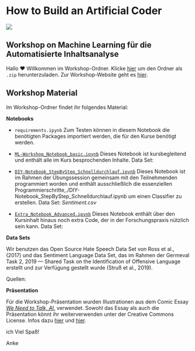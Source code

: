 # How to Build an Artificial Coder

![](http://napoko.de/wp-content/uploads/2021/01/workshop_artificial-Coder_web-Header-1024x504.png)

## Workshop on Machine Learning für die Automatisierte Inhaltsanalyse

Hallo :hearts: Willkommen im Workshop-Ordner. Klicke [hier](https://github.com/ankekat1000/Workshop-ML-Automatisierte-Inhaltsanalyse/archive/main.zip) um den Ordner als `.zip` herunterzuladen. Zur Workshop-Website geht es [hier](https://ankekat1000.github.io/Workshop-ML-Automatisierte-Inhaltsanalyse/).

## Workshop Material
Im Workshop-Ordner findet ihr folgendes Material:

**Notebooks**

- `requirements.ipynb` Zum Testen können in diesem Notebook die benötigten Packages importiert werden, die für den Kurse benötigt werden.

- [`ML-Workshop_Notebook_basic.ipynb`](./ML-Workshop_Notebook_basic.ipynb) Dieses Notebook ist kursbegleitend und enthält alle im Kurs besprochenden Inhalte. Data Set: 
- [`DIY-Notebook_StepByStep_Schnelldurchlauf.ipynb`](./DIY-Notebook_StepByStep_Schnelldurchlauf.ipynb) Dieses Notebook ist im Rahmen der Übungssession gemeinsam mit den Teilnehmenden programmiert worden und enthält ausschließlich die essenziellen Programmierschritte,./DIY-Notebook_StepByStep_Schnelldurchlauf.ipynb um einen Classifier zu erstellen. Data Set: _Sentiment.csv_
- [`Extra_Notebook_Advanced.ipynb`](./Extra_Notebook_Advanced.ipynb) Dieses Notebook enthält über den Kursinhalt hinaus noch extra Code, der in der Forschungspraxis nützlich sein kann. Data Set:

**Data Sets**

Wir benutzen das Open Source Hate Speech Data Set von Ross et al., (2017) und das Sentiment Language Data Set, das im Rahmen der Germeval Task 2, 2019 — Shared Task on the Identification of Offensive Language erstellt und zur Verfügung gestellt wurde (Struß et al., 2019).

Quellen:




**Präsentation**

Für die Workshop-Präsentation wurden Illustrationen aus dem Comic Essay [_We Need to Talk, AI._](https://weneedtotalk.ai/) verwendet. Sowohl das Essay als auch die Präsentation könnt ihr weiterverwenden unter der Creative Commons License. Infos dazu [hier](https://weneedtotalk.ai/562-2/) und [hier](./LICENSE).


ich Viel Spaß!

Anke

